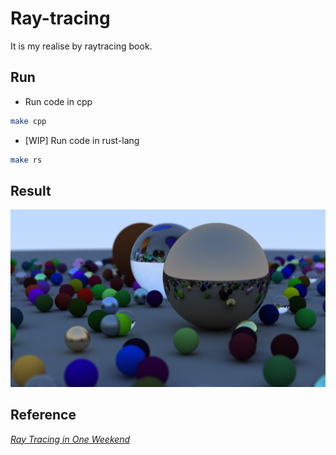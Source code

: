 # Ray-tracing

It is my realise by raytracing book.

## Run

- Run code in cpp

```bash
make cpp
```

- [WIP] Run code in rust-lang

```bash
make rs
```

## Result

![Alt Text](image.png)

## Reference

[_Ray Tracing in One Weekend_](https://raytracing.github.io/books/RayTracingInOneWeekend.html)
